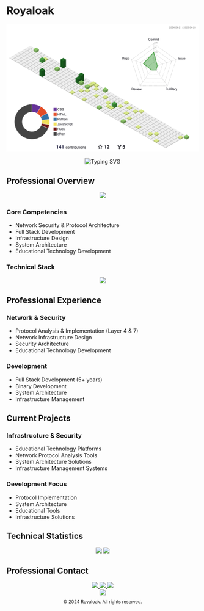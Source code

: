 # Royaloak

![](./profile-3d-contrib/profile-green-animate.svg)

<div align="center">
  <img src="https://readme-typing-svg.herokuapp.com?font=Fira+Code&weight=600&size=28&duration=4000&pause=1000&color=00FF00&center=true&vCenter=true&random=false&width=600&height=100&lines=Network+Security+Engineer;Full+Stack+Developer;Protocol+Architecture+Expert" alt="Typing SVG" />
</div>

## Professional Overview

<div align="center">
  <img src="https://raw.githubusercontent.com/andreasbm/readme/master/assets/lines/colored.png" />
</div>

### Core Competencies
- Network Security & Protocol Architecture
- Full Stack Development
- Infrastructure Design
- System Architecture
- Educational Technology Development

### Technical Stack
<div align="center">
  <img src="https://skillicons.dev/icons?i=go,python,js,ruby,mongodb,linux,docker,git&theme=dark" />
</div>

## Professional Experience

### Network & Security
- Protocol Analysis & Implementation (Layer 4 & 7)
- Network Infrastructure Design
- Security Architecture
- Educational Technology Development

### Development
- Full Stack Development (5+ years)
- Binary Development
- System Architecture
- Infrastructure Management

## Current Projects

### Infrastructure & Security
- Educational Technology Platforms
- Network Protocol Analysis Tools
- System Architecture Solutions
- Infrastructure Management Systems

### Development Focus
- Protocol Implementation
- System Architecture
- Educational Tools
- Infrastructure Solutions

## Technical Statistics

<div align="center">
  <img src="https://github-readme-stats.vercel.app/api?username=royaloakap&show_icons=true&theme=radical&hide_border=true&count_private=true" />
  <img src="https://github-readme-streak-stats.herokuapp.com/?user=royaloakap&theme=radical&hide_border=true" />
</div>

## Professional Contact

<div align="center">
  <a href="https://royalprojets.com">
    <img src="https://img.shields.io/badge/Website-royalprojets.com-00FF00?style=for-the-badge&logo=globe&logoColor=white" />
  </a>
  <a href="https://t.me/royaloakap">
    <img src="https://img.shields.io/badge/Telegram-royaloakap-00FF00?style=for-the-badge&logo=telegram&logoColor=white" />
  </a>
  <a href="https://discord.gg/royalC2">
    <img src="https://img.shields.io/badge/Discord-royalC2-00FF00?style=for-the-badge&logo=discord&logoColor=white" />
  </a>
</div>

<div align="center">
  <img src="https://raw.githubusercontent.com/andreasbm/readme/master/assets/lines/colored.png" />
</div>

<div align="center">
  <sub>© 2024 Royaloak. All rights reserved.</sub>
</div>
